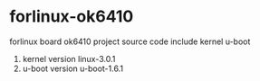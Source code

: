 # forlinux-ok6410
forlinux board ok6410 project source code
include kernel u-boot

1.  kernel version linux-3.0.1 
2.  u-boot version u-boot-1.6.1
